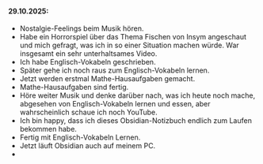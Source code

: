 ####   29.10.2025:
- Nostalgie-Feelings beim Musik hören.
- Habe ein Horrorspiel über das Thema Fischen von Insym angeschaut und mich gefragt, was ich in so einer Situation machen würde. War insgesamt ein sehr unterhaltsames Video.
- Ich habe Englisch-Vokabeln geschrieben.
- Später gehe ich noch raus zum Englisch-Vokabeln lernen.
- Jetzt werden erstmal Mathe-Hausaufgaben gemacht.
- Mathe-Hausaufgaben sind fertig.
- Höre weiter Musik und denke darüber nach, was ich heute noch mache, abgesehen von Englisch-Vokabeln lernen und essen, aber wahrscheinlich schaue ich noch YouTube.
- Ich bin happy, dass ich dieses Obsidian-Notizbuch endlich zum Laufen bekommen habe.
- Fertig mit Englisch-Vokabeln Lernen.
- Jetzt läuft Obsidian auch auf meinem PC.
- 